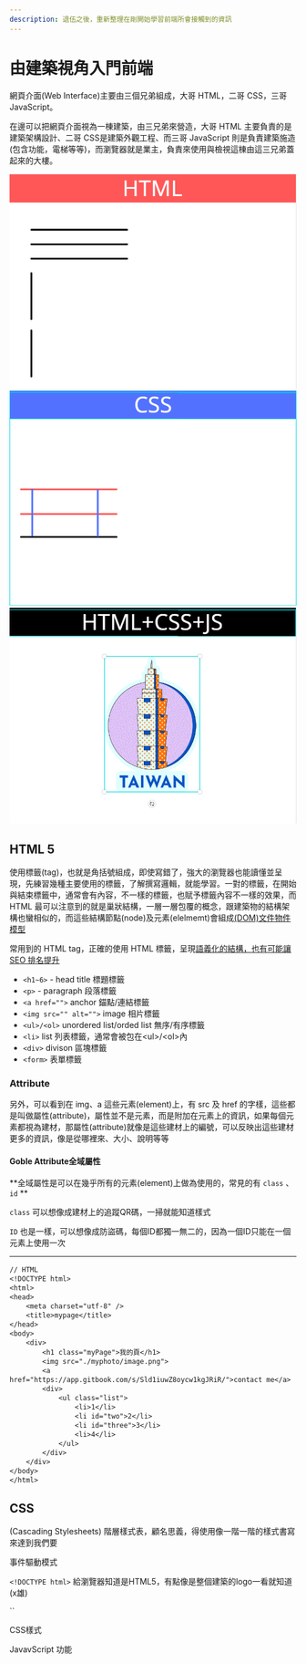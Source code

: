 ```yaml
---
description: 退伍之後，重新整理在剛開始學習前端所會接觸到的資訊
---
```


# 由建築視角入門前端

網頁介面(Web Interface)主要由三個兄弟組成，大哥 HTML，二哥 CSS，三哥JavaScript。

在邊可以把網頁介面視為一棟建築，由三兄弟來營造，大哥 HTML 主要負責的是建築架構設計、二哥 CSS是建築外觀工程、而三哥 JavaScript 則是負責建築施造(包含功能，電梯等等)，而瀏覽器就是業主，負責來使用與檢視這棟由這三兄弟蓋起來的大樓。

![](<.gitbook/assets/image (3).png>)![](<.gitbook/assets/image (1).png>)![](.gitbook/assets/image.png)

## HTML 5

使用標籤(tag)，也就是角括號組成，即使寫錯了，強大的瀏覽器也能讀懂並呈現，先練習幾種主要使用的標籤，了解撰寫邏輯，就能學習。一對的標籤，在開始與結束標籤中，通常會有內容，不一樣的標籤，也賦予標籤內容不一樣的效果，而 HTML 最可以注意到的就是巢狀結構，一層一層包覆的概念，跟建築物的結構架構也蠻相似的，而這些結構節點(node)及元素(elelmemt)會組成[(DOM)文件物件模型](dom-wen-jian-wu-jian-mo-xing.md)

常用到的 HTML tag，正確的使用 HTML 標籤，呈現[語義化的結構，也有可能讓 SEO 排名提升](yu-yi-hua-jie-gou-yu-seo.md)

* `<h1~6>`  - head title 標題標籤
* `<p>` - paragraph 段落標籤
* `<a href="">` anchor 錨點/連結標籤
* `<img src="" alt="">` image 相片標籤
* `<ul>/<ol>` unordered list/orded list 無序/有序標籤
* `<li>` list 列表標籤，通常會被包在\<ul>/\<ol>內
* `<div>` divison 區塊標籤
* `<form>` 表單標籤

### Attribute

另外，可以看到在 img、a 這些元素(element)上，有 src 及 href 的字樣，這些都是叫做屬性(attribute)，屬性並不是元素，而是附加在元素上的資訊，如果每個元素都視為建材，那屬性(attribute)就像是這些建材上的編號，可以反映出這些建材更多的資訊，像是從哪裡來、大小、說明等等

#### **Goble Attribute全域屬性**

**全域屬性是可以在幾乎所有的元素(element)上做為使用的，常見的有 `class`   、`id`     **    &#x20;

`class` 可以想像成建材上的追蹤QR碼，一掃就能知道樣式

`ID` 也是一樣，可以想像成防盜碼，每個ID都獨一無二的，因為一個ID只能在一個元素上使用一次



****





```
// HTML
<!DOCTYPE html>
<html>
<head>
    <meta charset="utf-8" />
    <title>mypage</title>
</head>
<body>
    <div>
        <h1 class="myPage">我的頁</h1>
        <img src="./myphoto/image.png">
        <a href="https://app.gitbook.com/s/Sld1iuwZ8oycw1kgJRiR/">contact me</a>
        <div>
            <ul class="list">
                <li>1</li>
                <li id="two">2</li>
                <li id="three">3</li>
                <li>4</li>
            </ul>
        </div>
    </div>
</body>
</html>
```

## CSS

(Cascading Stylesheets) 階層樣式表，顧名思義，得使用像一階一階的樣式書寫來達到我們要





事件驅動模式​

`<!DOCTYPE html>`  給瀏覽器知道是HTML5，有點像是整個建築的logo一看就知道(x雄)



``

CSS樣式

JavavScript 功能
